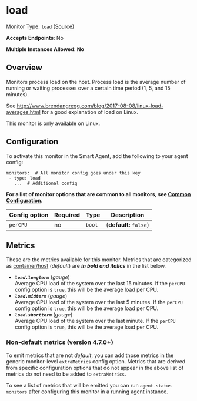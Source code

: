 <!--- GENERATED BY gomplate from scripts/docs/templates/monitor-page.md.tmpl --->

# load

Monitor Type: `load` ([Source](https://github.com/signalfx/signalfx-agent/tree/master/pkg/monitors/load))

**Accepts Endpoints**: No

**Multiple Instances Allowed**: **No**

## Overview

Monitors process load on the host. Process load is the average number of
running or waiting processes over a certain time period (1, 5, and 15
minutes).

See http://www.brendangregg.com/blog/2017-08-08/linux-load-averages.html
for a good explanation of load on Linux.

This monitor is only available on Linux.


## Configuration

To activate this monitor in the Smart Agent, add the following to your
agent config:

```
monitors:  # All monitor config goes under this key
 - type: load
   ...  # Additional config
```

**For a list of monitor options that are common to all monitors, see [Common
Configuration](../monitor-config.md#common-configuration).**


| Config option | Required | Type | Description |
| --- | --- | --- | --- |
| `perCPU` | no | `bool` |  (**default:** `false`) |


## Metrics

These are the metrics available for this monitor.
Metrics that are categorized as
[container/host](https://docs.signalfx.com/en/latest/admin-guide/usage.html#about-custom-bundled-and-high-resolution-metrics)
(*default*) are ***in bold and italics*** in the list below.


 - ***`load.longterm`*** (*gauge*)<br>    Average CPU load of the system over the last 15 minutes.  If the `perCPU` config option is `true`, this will be the average load per CPU.
 - ***`load.midterm`*** (*gauge*)<br>    Average CPU load of the system over the last 5 minutes.  If the `perCPU` config option is `true`, this will be the average load per CPU.
 - ***`load.shortterm`*** (*gauge*)<br>    Average CPU load of the system over the last minute.  If the `perCPU` config option is `true`, this will be the average load per CPU.

### Non-default metrics (version 4.7.0+)

To emit metrics that are not _default_, you can add those metrics in the
generic monitor-level `extraMetrics` config option.  Metrics that are derived
from specific configuration options that do not appear in the above list of
metrics do not need to be added to `extraMetrics`.

To see a list of metrics that will be emitted you can run `agent-status
monitors` after configuring this monitor in a running agent instance.



